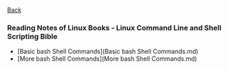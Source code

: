 [Back](../index.md)

### Reading Notes of Linux Books - Linux Command Line and Shell Scripting Bible

- [Basic bash Shell Commands](Basic bash Shell Commands.md)     
- [More bash Shell Commands](More bash Shell Commands.md)
